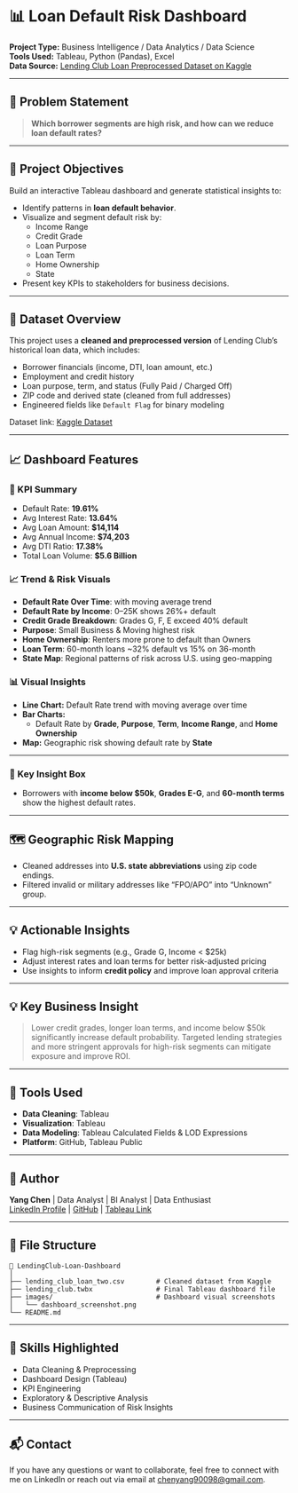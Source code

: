 
# 📊 Loan Default Risk Dashboard

**Project Type:** Business Intelligence / Data Analytics / Data Science  
**Tools Used:** Tableau, Python (Pandas), Excel  
**Data Source:** [Lending Club Loan Preprocessed Dataset on Kaggle](https://www.kaggle.com/datasets/gabrielsantello/lending-club-loan-preprocessed-dataset)

---

## 📌 Problem Statement

> **Which borrower segments are high risk, and how can we reduce loan default rates?**

---

## 🎯 Project Objectives

Build an interactive Tableau dashboard and generate statistical insights to:

- Identify patterns in **loan default behavior**.
- Visualize and segment default risk by:
  - Income Range
  - Credit Grade
  - Loan Purpose
  - Loan Term
  - Home Ownership
  - State
- Present key KPIs to stakeholders for business decisions.

---

## 📂 Dataset Overview

This project uses a **cleaned and preprocessed version** of Lending Club’s historical loan data, which includes:

- Borrower financials (income, DTI, loan amount, etc.)
- Employment and credit history
- Loan purpose, term, and status (Fully Paid / Charged Off)
- ZIP code and derived state (cleaned from full addresses)
- Engineered fields like `Default Flag` for binary modeling

Dataset link: [Kaggle Dataset](https://www.kaggle.com/datasets/gabrielsantello/lending-club-loan-preprocessed-dataset)

---

## 📈 Dashboard Features

### 🧾 KPI Summary
- Default Rate: **19.61%**
- Avg Interest Rate: **13.64%**
- Avg Loan Amount: **$14,114**
- Avg Annual Income: **$74,203**
- Avg DTI Ratio: **17.38%**
- Total Loan Volume: **$5.6 Billion**

### 📈 Trend & Risk Visuals
- **Default Rate Over Time**: with moving average trend
- **Default Rate by Income**: $0–$25K shows 26%+ default
- **Credit Grade Breakdown**: Grades G, F, E exceed 40% default
- **Purpose**: Small Business & Moving highest risk
- **Home Ownership**: Renters more prone to default than Owners
- **Loan Term**: 60-month loans ~32% default vs 15% on 36-month
- **State Map**: Regional patterns of risk across U.S. using geo-mapping

### 📊 Visual Insights
- **Line Chart:** Default Rate trend with moving average over time
- **Bar Charts:**
  - Default Rate by **Grade**, **Purpose**, **Term**, **Income Range**, and **Home Ownership**
- **Map:** Geographic risk showing default rate by **State**

---

### 🧠 Key Insight Box
- Borrowers with **income below $50k**, **Grades E-G**, and **60-month terms** show the highest default rates.

---

## 🗺️ Geographic Risk Mapping

- Cleaned addresses into **U.S. state abbreviations** using zip code endings.
- Filtered invalid or military addresses like “FPO/APO” into “Unknown” group.

---

## 💡 Actionable Insights

- Flag high-risk segments (e.g., Grade G, Income < $25k)
- Adjust interest rates and loan terms for better risk-adjusted pricing
- Use insights to inform **credit policy** and improve loan approval criteria

---
## 💡 Key Business Insight

> Lower credit grades, longer loan terms, and income below $50k significantly increase default probability. Targeted lending strategies and more stringent approvals for high-risk segments can mitigate exposure and improve ROI.

---

## 📌 Tools Used

- **Data Cleaning**: Tableau
- **Visualization**: Tableau
- **Data Modeling**: Tableau Calculated Fields & LOD Expressions
- **Platform**: GitHub, Tableau Public

---

## 📍 Author

**Yang Chen** | Data Analyst | BI Analyst | Data Enthusiast  
[LinkedIn Profile](www.linkedin.com/in/yang-chen-34a6401a1) | [GitHub](https://github.com/YangChen-analyst) | [Tableau Link](https://public.tableau.com/app/profile/yang.chen8410/vizzes)

---

## 📁 File Structure

```
📂 LendingClub-Loan-Dashboard
│
├── lending_club_loan_two.csv        # Cleaned dataset from Kaggle
├── lending_club.twbx                # Final Tableau dashboard file
├── images/                          # Dashboard visual screenshots
│   └── dashboard_screenshot.png
└── README.md
```

---

## 🧠 Skills Highlighted

- Data Cleaning & Preprocessing
- Dashboard Design (Tableau)
- KPI Engineering
- Exploratory & Descriptive Analysis
- Business Communication of Risk Insights

---

## 📬 Contact

If you have any questions or want to collaborate, feel free to connect with me on LinkedIn or reach out via email at chenyang90098@gmail.com.
